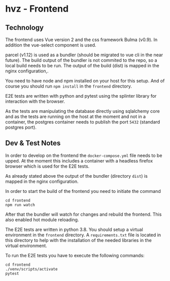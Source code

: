 # hvz - Frontend

## Technology
The frontend uses Vue version 2 and the css framework Bulma (v0.9). 
In addition the vue-select component is used.

parcel (v1.12) is used as a bundler (should be migrated to vue cli in the near future). The build output of the bundler is not commited to the repo, so a local build needs to be run. The output of the build (dist) is mapped in the nginx configuration,.

You need to have node and npm installed on your host for this setup. And of course you should run `npm install` in the `frontend` directory.

E2E tests are written with python and pytest using the splinter library for interaction with the browser.

As the tests are manipulating the database directly using sqlalchemy core and as the tests are running on the host at the moment and not in a container, the postgres container needs to publish the port `5432` (standard postgres port).


## Dev & Test Notes
In order to develop on the frontend the `docker-compose.yml` file needs to be upped. At the moment this includes a container with a headless firefox browser which is used for the E2E tests. 

As already stated above the output of the bundler (directory `dist`) is mapped in the nginx configuration. 

In order to start the build of the frontend you need to initiate the command 
```
cd frontend
npm run watch
```

After that the bundler will watch for changes and rebuild the frontend. This also enabled hot module reloading. 

The E2E tests are written in python 3.8. You should setup a virtual environment in the `frontend` directory. A `requirements.txt` file is located in this directory to help with the installation of the needed libraries in the virtual environment. 

To run the E2E tests you have to execute the following commands:
```
cd frontend
./venv/scripts/activate
pytest 
```


